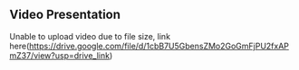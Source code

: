 ## Video Presentation
Unable to upload video due to file size, link here(https://drive.google.com/file/d/1cbB7U5GbensZMo2GoGmFjPU2fxAPmZ37/view?usp=drive_link)
